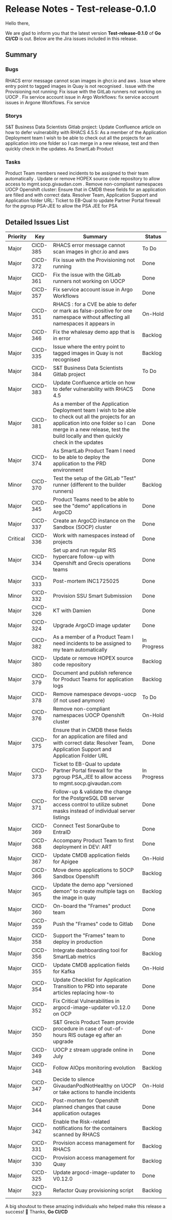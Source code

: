 # Release Notes - Test-release-0.1.0

Hello there,

We are glad to inform you that the latest version **Test-release-0.1.0** of **Go CI/CD** is out. Below are the Jira issues included in this release.

## **Summary**  
### **Bugs**
 RHACS error message cannot scan images in ghcr.io and aws . Issue where entry point to tagged images in Quay is not recognised . Issue with the Provisioning not running:  Fix issue with the GitLab runners not working on UOCP . Fix service account issue in Argo Workflows:  fix service account issues in Argone Workflows.  Fix service

### **Storys**
 S&T Business Data Scientists Gitlab project:  Update Confluence article on how to defer vulnerability with RHACS 4.5.5: As a member of the Application Deployment team I wish to be able to check out all the projects for an application into one folder so I can merge in a new release, test and then quickly check in the updates. As SmartLab Product

### **Tasks**
 Product Team members need incidents to be assigned to their team automatically . Update or remove HOPEX source code repository to allow access to mgmt.socp.givaudan.com . Remove non-compliant namespaces UOCP Openshift cluster:  Ensure that in CMDB these fields for an application are filled and with correct data. Resolver Team, Application Support and Application folder URL:  Ticket to EB-Qual to update Partner Portal firewall for the pgroup PSA-JEE to allow the PSA JEE for PSA

## **Detailed Issues List**

| Priority  | Key   | Summary | Status  |
|-----------|------|---------|---------|
| Major | CICD-385 | RHACS error message cannot scan images in ghcr.io and aws | To Do |
| Major | CICD-372 | Fix issue with the Provisioning not running | Done |
| Major | CICD-361 | Fix the issue with the GitLab runners not working on UOCP | Done |
| Major | CICD-357 | Fix service account issue in Argo Workflows | Done |
| Major | CICD-351 | RHACS : for a CVE be able to defer or mark as false-positive for one namespace without affecting all namespaces it appears in | On-Hold |
| Major | CICD-346 | Fix the whalesay demo app that is in error | Backlog |
| Major | CICD-335 | Issue where the entry point to tagged images in Quay is not recognised  | Backlog |
| Major | CICD-384 | S&T Business Data Scientists Gitlab project | To Do |
| Major | CICD-383 | Update Confluence article on how to defer vulnerability with RHACS 4.5 | Done |
| Major | CICD-381 | As a member of the Application Deployment team I wish to be able to check out all the projects for an application into one folder so I can merge in a new release, test the build locally and then quickly check in the updates | Done |
| Major | CICD-374 | As SmartLab Product Team I need to be able to deploy the application to the PRD environment | Done |
| Minor | CICD-370 | Test the setup of the GitLab "Test" runner (different to the builder runners) | Backlog |
| Major | CICD-345 | Product Teams need to be able to see the "demo" applications in ArgoCD | Done |
| Major | CICD-337 | Create an ArgoCD instance on the Sandbox (SOCP) cluster | Done |
| Critical | CICD-336 | Work with namespaces instead of projects | Done |
| Major | CICD-334 | Set up and run regular RIS hypercare follow-up with Openshift and Grecis operations teams | Done |
| Major | CICD-333 | Post-mortem INC1725025 | Done |
| Minor | CICD-332 | Provision SSU Smart Submission | Done |
| Major | CICD-326 | KT with Damien | Done |
| Major | CICD-324 | Upgrade ArgoCD image updater | Done |
| Major | CICD-382 | As a member of a Product Team I need incidents to be assigned to my team automatically | In Progress |
| Major | CICD-380 | Update or remove HOPEX source code repository | Backlog |
| Major | CICD-379 | Document and publish reference for Product Teams for application logs | Backlog |
| Major | CICD-378 | Remove namespace devops-uocp (if not used anymore) | To Do |
| Major | CICD-376 | Remove non-compliant namespaces UOCP Openshift cluster | On-Hold |
| Major | CICD-375 | Ensure that in CMDB these fields for an application are filled and with correct data: Resolver Team, Application Support and Application Folder URL | Done |
| Major | CICD-373 | Ticket to EB-Qual to update Partner Portal firewall for the pgroup PSA_JEE to allow access to mgmt.socp.givaudan.com | In Progress |
| Major | CICD-371 | Follow-up & validate the change for the PostgreSQL DB server access control to utilize subnet masks instead of individual server listings | Done |
| Major | CICD-369 | Connect Test SonarQube to EntraID | Done |
| Major | CICD-368 | Accompany Product Team to first deployment in DEV: ART | Done |
| Major | CICD-367 | Update CMDB application fields for Apigee | On-Hold |
| Major | CICD-366 | Move demo applications to SOCP Sandbox Openshift | Backlog |
| Major | CICD-365 | Update the demo app "versioned demon" to create multiple tags on the image in quay  | Backlog |
| Major | CICD-360 | On-board the "Frames" product team | Done |
| Major | CICD-359 | Push the "Frames" code to Gitlab | Done |
| Major | CICD-358 | Support the "Frames" team to deploy in production | Done |
| Major | CICD-356 | Integrate dashboarding tool for SmartLab metrics | Backlog |
| Major | CICD-355 | Update CMDB application fields for Kafka | On-Hold |
| Major | CICD-354 | Update Checklist for Application Transition to PRD into separate articles replacing how-to | Done |
| Major | CICD-352 | Fix Critical Vulnerabilities in argocd-image-updater v0.12.0 on OCP | Done |
| Major | CICD-350 | S&T Grecis Product Team provide procedure in case of out-of-hours RIS outage eg after an upgrade | Done |
| Major | CICD-349 | UOCP z stream upgrade online in July | Done |
| Major | CICD-348 | Follow AIOps monitoring evolution | Backlog |
| Major | CICD-347 | Decide to silence GivaudanPodNotHealthy on UOCP or take actions to handle incidents | On-Hold |
| Major | CICD-344 | Post-mortem for Openshift planned changes that cause application outages | Done |
| Major | CICD-342 | Enable the Risk-related notifications for the containers scanned by RHACS | Backlog |
| Major | CICD-331 | Provision access management for RHACS | Backlog |
| Major | CICD-330 | Provision access management for Quay | Backlog |
| Major | CICD-325 |  Update argocd-image-updater to V0.12.0 | Done |
| Major | CICD-323 | Refactor Quay provisioning script | Backlog |

A big shoutout to these amazing individuals who helped make this release a success! 🎉
Thanks,
**Go CI/CD**